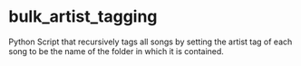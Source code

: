# bulk_artist_tagging
Python Script that recursively tags all songs by setting the artist tag of each song to be the name of the folder in which it is contained. 
